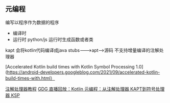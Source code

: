 ## 元编程
编写以程序作为数据的程序
- 编译时
- 运行时 python/js 运行时生成函数或者类


kapt 会将kotlin代码编译成java stubs--->apt-->源码
不支持增量编译的注解处理器


[Accelerated Kotlin build times with Kotlin Symbol Processing 1.0](https://android-developers.googleblog.com/2021/09/accelerated-kotlin-build-times-with.html）


[注解处理器教程](https://www.bilibili.com/video/BV1RW411m7Hk?spm_id_from=333.999.0.0)
[GDG 直播回放：Kotlin 元编程：从注解处理器 KAPT到符号处理器 KSP](https://www.bilibili.com/video/BV1JY411H7pb?spm_id_from=333.999.0.0)
